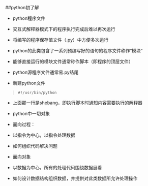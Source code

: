 ##python初了解
- python程序文件
 - 交互式解释器模式下的程序执行完成后难以再次运行
 - 将编写的程序保存值文件（.py）中方便多次运行
 - python的此类包含了一系列预编写好的语句的程序文件称作“模块”
 - 能够直接运行的模块文件通常称作脚本（即程序的顶层文件）

- python源程序文件通常易.py结尾
 - 新建python文件
 >```#!/usr/bin/python```
 - 上面那一行是shebang，即执行脚本时通知内容需要执行的解释器 
- python中一切对象


- 面向过程：
 - 以指令为中心，以指令处理数据
 - 如何组织代码解决问题
- 面向对象
 - 以数据为中心，所有的处理代码围绕数据展看
 - 如何设计数据结构组织数据，并提供对此类数据所允许处理操作